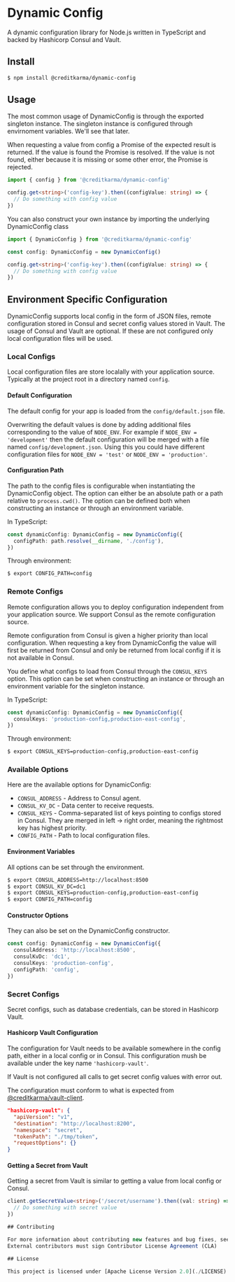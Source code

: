 # Dynamic Config

A dynamic configuration library for Node.js written in TypeScript and backed by Hashicorp Consul and Vault.

## Install

```sh
$ npm install @creditkarma/dynamic-config
```

## Usage

The most common usage of DynamicConfig is through the exported singleton instance. The singleton instance is configured through envirnoment variables. We'll see that later.

When requesting a value from config a Promise of the expected result is returned. If the value is found the Promise is resolved. If the value is not found, either because it is missing or some other error, the Promise is rejected.

```typescript
import { config } from '@creditkarma/dynamic-config'

config.get<string>('config-key').then((configValue: string) => {
  // Do something with config value
})
```

You can also construct your own instance by importing the underlying DynamicConfig class

```typescript
import { DynamicConfig } from '@creditkarma/dynamic-config'

const config: DynamicConfig = new DynamicConfig()

config.get<string>('config-key').then((configValue: string) => {
  // Do something with config value
})
```

## Environment Specific Configuration

DynamicConfig supports local config in the form of JSON files, remote configuration stored in Consul and secret config values stored in Vault. The usage of Consul and Vault are optional. If these are not configured only local configuration files will be used.

### Local Configs

Local configuration files are store localally with your application source. Typically at the project root in a directory named `config`.

#### Default Configuration

The default config for your app is loaded from the `config/default.json` file.

Overwriting the default values is done by adding additional files corresponding to the value of `NODE_ENV`. For example if `NODE_ENV = 'development'` then the default configuration will be merged with a file named `config/development.json`. Using this you could have different configuration files for `NODE_ENV = 'test'` or `NODE_ENV = 'production'`.

#### Configuration Path

The path to the config files is configurable when instantiating the DynamicConfig object. The option can either be an absolute path or a path relative to `process.cwd()`. The option can be defined both when constructing an instance or through an environment variable.

In TypeScript:
```typescript
const dynamicConfig: DynamicConfig = new DynamicConfig({
  configPath: path.resolve(__dirname, './config'),
})
```

Through environment:
```sh
$ export CONFIG_PATH=config
```

### Remote Configs

Remote configuration allows you to deploy configuration independent from your application source. We support Consul as the remote configuration source.

Remote configuration from Consul is given a higher priority than local configuration. When requesting a key from DynamicConfig the value will first be returned from Consul and only be returned from local config if it is not available in Consul.

You define what configs to load from Consul through the `CONSUL_KEYS` option. This option can be set when constructing an instance or through an environment variable for the singleton instance.

In TypeScript:
```typescript
const dynamicConfig: DynamicConfig = new DynamicConfig({
  consulKeys: 'production-config,production-east-config',
})
```

Through environment:
```sh
$ export CONSUL_KEYS=production-config,production-east-config
```

### Available Options

Here are the available options for DynamicConfig:

* `CONSUL_ADDRESS` - Address to Consul agent.
* `CONSUL_KV_DC` - Data center to receive requests.
* `CONSUL_KEYS` - Comma-separated list of keys pointing to configs stored in Consul. They are merged in left -> right order, meaning the rightmost key has highest priority.
* `CONFIG_PATH` - Path to local configuration files.

#### Environment Variables

All options can be set through the environment.

```sh
$ export CONSUL_ADDRESS=http://localhost:8500
$ export CONSUL_KV_DC=dc1
$ export CONSUL_KEYS=production-config,production-east-config
$ export CONFIG_PATH=config
```

#### Constructor Options

They can also be set on the DynamicConfig constructor.

```typescript
const config: DynamicConfig = new DynamicConfig({
  consulAddress: 'http://localhost:8500',
  consulKvDc: 'dc1',
  consulKeys: 'production-config',
  configPath: 'config',
})
```

### Secret Configs

Secret configs, such as database credentials, can be stored in Hashicorp Vault.

#### Hashicorp Vault Configuration

The configuration for Vault needs to be available somewhere in the config path, either in a local config or in Consul. This configuration mush be available under the key name `'hashicorp-vault'`.

If Vault is not configured all calls to get secret config values with error out.

The configuration must conform to what is expected from [@creditkarma/vault-client](https://github.com/creditkarma/thrift-server/tree/dynamic-config/packages/vault-client).

```json
"hashicorp-vault": {
  "apiVersion": "v1",
  "destination": "http://localhost:8200",
  "namespace": "secret",
  "tokenPath": "./tmp/token",
  "requestOptions": {}
}
```

#### Getting a Secret from Vault

Getting a secret from Vault is similar to getting a value from local config or Consul.

```typescript
client.getSecretValue<string>('/secret/username').then((val: string) => {
  // Do something with secret value
})

## Contributing

For more information about contributing new features and bug fixes, see our [Contribution Guidelines](https://github.com/creditkarma/CONTRIBUTING.md).
External contributors must sign Contributor License Agreement (CLA)

## License

This project is licensed under [Apache License Version 2.0](./LICENSE)